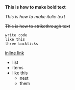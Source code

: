 **This is how to make bold text**

*This is how to make italic text*

~~This is how to strikethrough text~~
```
write code
like this 
three backticks
```
[inline link](google.com)
- list
- items
- like this
  - nest
  - them


